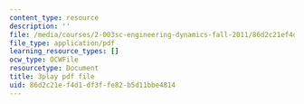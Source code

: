 ```yaml
---
content_type: resource
description: ''
file: /media/courses/2-003sc-engineering-dynamics-fall-2011/86d2c21ef4d1df3ffe82b5d11bbe4814_zlbbbA5Uuu8.pdf
file_type: application/pdf
learning_resource_types: []
ocw_type: OCWFile
resourcetype: Document
title: 3play pdf file
uid: 86d2c21e-f4d1-df3f-fe82-b5d11bbe4814
---
```

